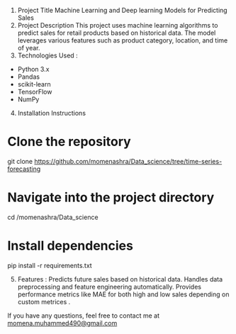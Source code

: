 1. Project Title
Machine Learning and Deep learning Models for Predicting Sales
2. Project Description
This project uses machine learning algorithms to predict sales for retail products based on historical data. The model leverages various features such as product category, location, and time of year.
3. Technologies Used :
- Python 3.x
- Pandas
- scikit-learn
- TensorFlow
- NumPy
4. Installation Instructions
  # Clone the repository
git clone https://github.com/momenashra/Data_science/tree/time-series-forecasting

# Navigate into the project directory
cd /momenashra/Data_science

# Install dependencies
pip install -r requirements.txt

5. Features :
Predicts future sales based on historical data.
Handles data preprocessing and feature engineering automatically.
Provides performance metrics like MAE for both high and low sales depending on custom metrices .

If you have any questions, feel free to contact me at momena.muhammed490@gmail.com 

